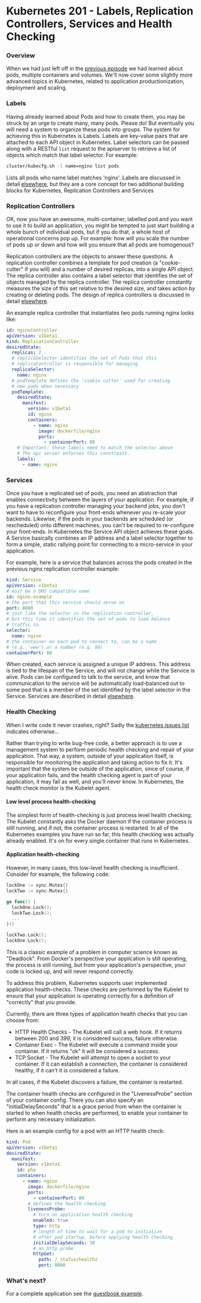 # Kubernetes 201 - Labels, Replication Controllers, Services and  Health Checking

### Overview
When we had just left off in the [previous episode](README.md) we had learned about pods, multiple containers and volumes.
We'll now cover some slightly more advanced topics in Kubernetes, related to application productionization, deployment and
scaling.

### Labels
Having already learned about Pods and how to create them, you may be struck by an urge to create many, many pods.  Please do!  But eventually you will need a system to organize these pods into groups.  The system for achieving this in Kubernetes is Labels.  Labels are key-value pairs that are attached to each API object in Kubernetes.  Label selectors can be passed along with a RESTful ```list``` request to the apiserver to retrieve a list of objects which match that label selector.  For example:

```sh
cluster/kubecfg.sh -l name=nginx list pods
```

Lists all pods who name label matches 'nginx'.  Labels are discussed in detail [elsewhere](https://github.com/GoogleCloudPlatform/kubernetes/blob/master/docs/labels.md), but they are a core concept for two additional building blocks for Kubernetes, Replication Controllers and Services

### Replication Controllers

OK, now you have an awesome, multi-container, labelled pod and you want to use it to build an application, you might be tempted to just start building a whole bunch of individual pods, but if you do that, a whole host of operational concerns pop up.  For example: how will you scale the number of pods up or down and how will you ensure that all pods are homogenous?

Replication controllers are the objects to answer these questions.  A replication controller combines a template for pod creation (a "cookie-cutter" if you will) and a number of desired replicas, into a single API object.  The replica controller also contains a label selector that identifies the set of objects managed by the replica controller.  The replica controller constantly measures the size of this set relative to the desired size, and takes action by creating or deleting pods.  The design of replica controllers is discussed in detail [elsewhere](https://github.com/GoogleCloudPlatform/kubernetes/blob/master/docs/replication-controller.md).

An example replica controller that instantiates two pods running nginx looks like:

```yaml
id: nginxController
apiVersion: v1beta1
kind: ReplicationController
desiredState:
  replicas: 2
  # replicaSelector identifies the set of Pods that this
  # replicaController is responsible for managing
  replicaSelector:
    name: nginx
  # podTemplate defines the 'cookie cutter' used for creating
  # new pods when necessary
  podTemplate:
    desiredState:
      manifest:
        version: v1beta1
        id: nginx
        containers:
          - name: nginx
            image: dockerfile/nginx
            ports:
              - containerPort: 80
    # Important: these labels need to match the selector above
    # The api server enforces this constraint.
    labels:
      - name: nginx
```

### Services
Once you have a replicated set of pods, you need an abstraction that enables connectivity between the layers of your application.  For example, if you have a replication controller managing your backend jobs, you don't want to have to reconfigure your front-ends whenever you re-scale your backends.  Likewise, if the pods in your backends are scheduled (or rescheduled) onto different machines, you can't be required to re-configure your front-ends.  In Kubernetes the Service API object achieves these goals.  A Service basically combines an IP address and a label selector together to form a simple, static rallying point for connecting to a micro-service in your application.

For example, here is a service that balances across the pods created in the previous nginx replication controller example:

```yaml
kind: Service
apiVersion: v1beta1
# must be a DNS compatible name
id: nginx-example
# the port that this service should serve on
port: 8000
# just like the selector in the replication controller,
# but this time it identifies the set of pods to load balance
# traffic to.
selector:
  name: nginx
# the container on each pod to connect to, can be a name
# (e.g. 'www') or a number (e.g. 80)
containerPort: 80
```

When created, each service is assigned a unique IP address.  This address is tied to the lifespan of the Service, and will not change while the Service is alive.  Pods can be configured to talk to the service, and know that communication to the service will be automatically load-balanced out to some pod that is a member of the set identified by the label selector in the Service.  Services are described in detail [elsewhere](https://github.com/GoogleCloudPlatform/kubernetes/blob/master/docs/services.md).

### Health Checking
When I write code it never crashes, right?  Sadly the [kubernetes issues list](https://github.com/GoogleCloudPlatform/kubernetes/issues) indicates otherwise...

Rather than trying to write bug-free code, a better approach is to use a management system to perform periodic health checking
and repair of your application.  That way, a system, outside of your application itself, is responsible for monitoring the
application and taking action to fix it.  It's important that the system be outside of the application, since of course, if
your application fails, and the health checking agent is part of your application, it may fail as well, and you'll never know.
In Kubernetes, the health check monitor is the Kubelet agent.

#### Low level process health-checking

The simplest form of health-checking is just process level health checking.  The Kubelet constantly asks the Docker daemon
if the container process is still running, and if not, the container process is restarted.  In all of the Kubernetes examples
you have run so far, this health checking was actually already enabled.  It's on for every single container that runs in
Kubernetes.

#### Application health-checking

However, in many cases, this low-level health checking is insufficient.  Consider for example, the following code:

```go
lockOne := sync.Mutex{}
lockTwo := sync.Mutex{}

go func() {
  lockOne.Lock();
  lockTwo.Lock();
  ...
}()

lockTwo.Lock();
lockOne.Lock();
```

This is a classic example of a problem in computer science known as "Deadlock". From Docker's perspective your application is
still operating, the process is still running, but from your application's perspective, your code is locked up, and will never respond correctly.

To address this problem, Kubernetes supports user implemented application health-checks.  These checks are performed by the
Kubelet to ensure that your application is operating correctly for a definition of "correctly" that _you_ provide.

Currently, there are three types of application health checks that you can choose from:

   * HTTP Health Checks - The Kubelet will call a web hook.  If it returns between 200 and 399, it is considered success, failure otherwise.
   * Container Exec - The Kubelet will execute a command inside your container.  If it returns "ok" it will be considered a success.
   * TCP Socket - The Kubelet will attempt to open a socket to your container.  If it can establish a connection, the container is considered healthy, if it can't it is considered a failure.

In all cases, if the Kubelet discovers a failure, the container is restarted.

The container health checks are configured in the "LivenessProbe" section of your container config. There you can also specify an "initialDelaySeconds" that is a grace period from when the container is started to when health checks are performed, to enable your container to perform any necessary initialization.

Here is an example config for a pod with an HTTP health check:

```yaml
kind: Pod
apiVersion: v1beta1
desiredState:
  manifest:
    version: v1beta1
    id: php
    containers:
      - name: nginx
        image: dockerfile/nginx
        ports:
          - containerPort: 80
        # defines the health checking
        livenessProbe:
          # turn on application health checking
          enabled: true
          type: http
          # length of time to wait for a pod to initialize
          # after pod startup, before applying health checking
          initialDelaySeconds: 30
          # an http probe
          httpGet:
            path: /_status/healthz
            port: 8080
```

### What's next?
For a complete application see the [guestbook example](https://github.com/GoogleCloudPlatform/kubernetes/tree/master/examples/guestbook).
